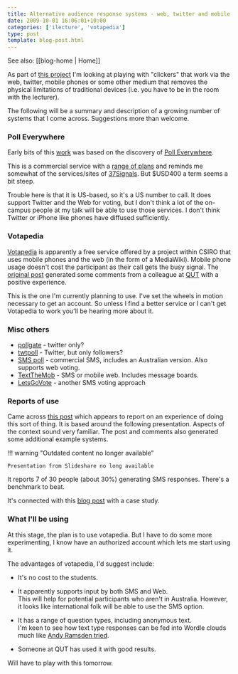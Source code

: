 ```yaml
---
title: Alternative audience response systems - web, twitter and mobile phone
date: 2009-10-01 16:06:01+10:00
categories: ['ilecture', 'votapedia']
type: post
template: blog-post.html
---
```


See also: [[blog-home | Home]]

As part of [this project](/blog2/2009/09/28/small-changes-in-lectures-ustream-votapedia/) I'm looking at playing with "clickers" that work via the web, twitter, mobile phones or some other medium that removes the physical limitations of traditional devices (i.e. you have to be in the room with the lecturer).

The following will be a summary and description of a growing number of systems that I come across. Suggestions more than welcome.

### Poll Everywhere

Early bits of this [work](/blog2/2009/06/30/alternative-to-clickers/) was based on the discovery of [Poll Everywhere](http://www.polleverywhere.com/).

This is a commercial service with a [range of plans](http://www.polleverywhere.com/plans/retail) and reminds me somewhat of the services/sites of [37Signals](http://37signals.com/). But $USD400 a term seems a bit steep.

Trouble here is that it is US-based, so it's a US number to call. It does support Twitter and the Web for voting, but I don't think a lot of the on-campus people at my talk will be able to use those services. I don't think Twitter or iPhone like phones have diffused sufficiently.

### Votapedia

[Votapedia](http://www.votapedia.com/) is apparently a free service offered by a project within CSIRO that uses mobile phones and the web (in the form of a MediaWiki). Mobile phone usage doesn't cost the participant as their call gets the busy signal. The [original post](/blog2/2009/06/30/alternative-to-clickers/) generated some comments from a colleague at [QUT](http://www.qut.edu.au/) with a positive experience.

This is the one I'm currently planning to use. I've set the wheels in motion necessary to get an account. So unless I find a better service or I can't get Votapedia to work you'll be hearing more about it.

### Misc others

- [pollgate](http://www.pollgate.com/) - twitter only?
- [twtpoll](http://twtpoll.com/) - Twitter, but only followers?
- [SMS poll](http://www.smspoll.net/index.php) - commercial SMS, includes an Australian version. Also supports web voting.
- [TextTheMob](http://textthemob.com/) - SMS or mobile web. Includes message boards.
- [LetsGoVote](http://www.letsgovote.com/) - another SMS voting approach

### Reports of use

Came across [this post](http://www.mobile-learning.blog-city.com/using_twitter_sms_word_clouds_and_audience_response_system.htm) which appears to report on an experience of doing this sort of thing. It is based around the following presentation. Aspects of the context sound very familiar. The post and comments also generated some additional example systems.


!!! warning "Outdated content no longer available"

    Presentation from Slideshare no long available


It reports 7 of 30 people (about 30%) generating SMS responses. There's a benchmark to beat.

It's connected with this [blog post](http://blogs.bath.ac.uk/casestudies/tag/sms/) with a case study.

### What I'll be using

At this stage, the plan is to use votapedia. But I have to do some more experimenting, I know have an authorized account which lets me start using it.

The advantages of votapedia, I'd suggest include:

- It's no cost to the students.
- It apparently supports input by both SMS and Web.  
    This will help for potential participants who aren't in Australia. However, it looks like international folk will be able to use the SMS option.

- It has a range of question types, including anonymous text.  
    I'm keen to see how text type responses can be fed into Wordle clouds much like [Andy Ramsden tried](http://blogs.bath.ac.uk/casestudies/tag/sms/).
- Someone at QUT has used it with good results.

Will have to play with this tomorrow.